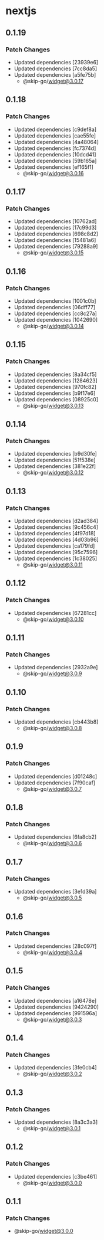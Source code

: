 # nextjs

## 0.1.19

### Patch Changes

- Updated dependencies [23939e6]
- Updated dependencies [7cc8da5]
- Updated dependencies [a5fe75b]
  - @skip-go/widget@3.0.17

## 0.1.18

### Patch Changes

- Updated dependencies [c9def8a]
- Updated dependencies [cae55fe]
- Updated dependencies [4a48064]
- Updated dependencies [fc7374d]
- Updated dependencies [10dcd41]
- Updated dependencies [59b165a]
- Updated dependencies [ef165f1]
  - @skip-go/widget@3.0.16

## 0.1.17

### Patch Changes

- Updated dependencies [10762ad]
- Updated dependencies [17c99d3]
- Updated dependencies [698c8d2]
- Updated dependencies [15481a6]
- Updated dependencies [79288a9]
  - @skip-go/widget@3.0.15

## 0.1.16

### Patch Changes

- Updated dependencies [1001c0b]
- Updated dependencies [06dff77]
- Updated dependencies [cc8c27a]
- Updated dependencies [1042690]
  - @skip-go/widget@3.0.14

## 0.1.15

### Patch Changes

- Updated dependencies [8a34cf5]
- Updated dependencies [1284623]
- Updated dependencies [970fc82]
- Updated dependencies [b9f17e6]
- Updated dependencies [08925c0]
  - @skip-go/widget@3.0.13

## 0.1.14

### Patch Changes

- Updated dependencies [b9d30fe]
- Updated dependencies [51f538e]
- Updated dependencies [381e22f]
  - @skip-go/widget@3.0.12

## 0.1.13

### Patch Changes

- Updated dependencies [d2ad384]
- Updated dependencies [9c456c4]
- Updated dependencies [4f97d18]
- Updated dependencies [4d03b96]
- Updated dependencies [ca179fd]
- Updated dependencies [95c7596]
- Updated dependencies [1c38025]
  - @skip-go/widget@3.0.11

## 0.1.12

### Patch Changes

- Updated dependencies [67281cc]
  - @skip-go/widget@3.0.10

## 0.1.11

### Patch Changes

- Updated dependencies [2932a9e]
  - @skip-go/widget@3.0.9

## 0.1.10

### Patch Changes

- Updated dependencies [cb443b8]
  - @skip-go/widget@3.0.8

## 0.1.9

### Patch Changes

- Updated dependencies [d01248c]
- Updated dependencies [7f90caf]
  - @skip-go/widget@3.0.7

## 0.1.8

### Patch Changes

- Updated dependencies [6fa8cb2]
  - @skip-go/widget@3.0.6

## 0.1.7

### Patch Changes

- Updated dependencies [3e1d39a]
  - @skip-go/widget@3.0.5

## 0.1.6

### Patch Changes

- Updated dependencies [28c097f]
  - @skip-go/widget@3.0.4

## 0.1.5

### Patch Changes

- Updated dependencies [a16478e]
- Updated dependencies [9424290]
- Updated dependencies [991596a]
  - @skip-go/widget@3.0.3

## 0.1.4

### Patch Changes

- Updated dependencies [3fe0cb4]
  - @skip-go/widget@3.0.2

## 0.1.3

### Patch Changes

- Updated dependencies [8a3c3a3]
  - @skip-go/widget@3.0.1

## 0.1.2

### Patch Changes

- Updated dependencies [c3be461]
  - @skip-go/widget@3.0.0

## 0.1.1

### Patch Changes

- @skip-go/widget@3.0.0
